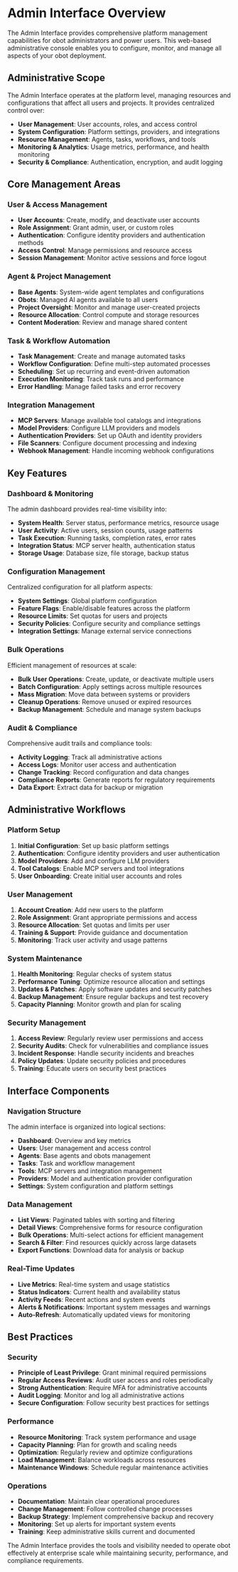 # Admin Interface Overview

The Admin Interface provides comprehensive platform management capabilities for obot administrators and power users. This web-based administrative console enables you to configure, monitor, and manage all aspects of your obot deployment.

## Administrative Scope

The Admin Interface operates at the platform level, managing resources and configurations that affect all users and projects. It provides centralized control over:

- **User Management**: User accounts, roles, and access control
- **System Configuration**: Platform settings, providers, and integrations
- **Resource Management**: Agents, tasks, workflows, and tools
- **Monitoring & Analytics**: Usage metrics, performance, and health monitoring
- **Security & Compliance**: Authentication, encryption, and audit logging

## Core Management Areas

### User & Access Management
- **User Accounts**: Create, modify, and deactivate user accounts
- **Role Assignment**: Grant admin, user, or custom roles
- **Authentication**: Configure identity providers and authentication methods
- **Access Control**: Manage permissions and resource access
- **Session Management**: Monitor active sessions and force logout

### Agent & Project Management
- **Base Agents**: System-wide agent templates and configurations
- **Obots**: Managed AI agents available to all users
- **Project Oversight**: Monitor and manage user-created projects
- **Resource Allocation**: Control compute and storage resources
- **Content Moderation**: Review and manage shared content

### Task & Workflow Automation
- **Task Management**: Create and manage automated tasks
- **Workflow Configuration**: Define multi-step automated processes
- **Scheduling**: Set up recurring and event-driven automation
- **Execution Monitoring**: Track task runs and performance
- **Error Handling**: Manage failed tasks and error recovery

### Integration Management
- **MCP Servers**: Manage available tool catalogs and integrations
- **Model Providers**: Configure LLM providers and models
- **Authentication Providers**: Set up OAuth and identity providers
- **File Scanners**: Configure document processing and indexing
- **Webhook Management**: Handle incoming webhook configurations

## Key Features

### Dashboard & Monitoring
The admin dashboard provides real-time visibility into:
- **System Health**: Server status, performance metrics, resource usage
- **User Activity**: Active users, session counts, usage patterns
- **Task Execution**: Running tasks, completion rates, error rates
- **Integration Status**: MCP server health, authentication status
- **Storage Usage**: Database size, file storage, backup status

### Configuration Management
Centralized configuration for all platform aspects:
- **System Settings**: Global platform configuration
- **Feature Flags**: Enable/disable features across the platform
- **Resource Limits**: Set quotas for users and projects
- **Security Policies**: Configure security and compliance settings
- **Integration Settings**: Manage external service connections

### Bulk Operations
Efficient management of resources at scale:
- **Bulk User Operations**: Create, update, or deactivate multiple users
- **Batch Configuration**: Apply settings across multiple resources
- **Mass Migration**: Move data between systems or providers
- **Cleanup Operations**: Remove unused or expired resources
- **Backup Management**: Schedule and manage system backups

### Audit & Compliance
Comprehensive audit trails and compliance tools:
- **Activity Logging**: Track all administrative actions
- **Access Logs**: Monitor user access and authentication
- **Change Tracking**: Record configuration and data changes
- **Compliance Reports**: Generate reports for regulatory requirements
- **Data Export**: Extract data for backup or migration

## Administrative Workflows

### Platform Setup
1. **Initial Configuration**: Set up basic platform settings
2. **Authentication**: Configure identity providers and user authentication
3. **Model Providers**: Add and configure LLM providers
4. **Tool Catalogs**: Enable MCP servers and tool integrations
5. **User Onboarding**: Create initial user accounts and roles

### User Management
1. **Account Creation**: Add new users to the platform
2. **Role Assignment**: Grant appropriate permissions and access
3. **Resource Allocation**: Set quotas and limits per user
4. **Training & Support**: Provide guidance and documentation
5. **Monitoring**: Track user activity and usage patterns

### System Maintenance
1. **Health Monitoring**: Regular checks of system status
2. **Performance Tuning**: Optimize resource allocation and settings
3. **Updates & Patches**: Apply software updates and security patches
4. **Backup Management**: Ensure regular backups and test recovery
5. **Capacity Planning**: Monitor growth and plan for scaling

### Security Management
1. **Access Review**: Regularly review user permissions and access
2. **Security Audits**: Check for vulnerabilities and compliance issues
3. **Incident Response**: Handle security incidents and breaches
4. **Policy Updates**: Update security policies and procedures
5. **Training**: Educate users on security best practices

## Interface Components

### Navigation Structure
The admin interface is organized into logical sections:
- **Dashboard**: Overview and key metrics
- **Users**: User management and access control
- **Agents**: Base agents and obots management
- **Tasks**: Task and workflow management
- **Tools**: MCP servers and integration management
- **Providers**: Model and authentication provider configuration
- **Settings**: System configuration and platform settings

### Data Management
- **List Views**: Paginated tables with sorting and filtering
- **Detail Views**: Comprehensive forms for resource configuration
- **Bulk Operations**: Multi-select actions for efficient management
- **Search & Filter**: Find resources quickly across large datasets
- **Export Functions**: Download data for analysis or backup

### Real-Time Updates
- **Live Metrics**: Real-time system and usage statistics
- **Status Indicators**: Current health and availability status
- **Activity Feeds**: Recent actions and system events
- **Alerts & Notifications**: Important system messages and warnings
- **Auto-Refresh**: Automatically updated views for monitoring

## Best Practices

### Security
- **Principle of Least Privilege**: Grant minimal required permissions
- **Regular Access Reviews**: Audit user access and roles periodically
- **Strong Authentication**: Require MFA for administrative accounts
- **Audit Logging**: Monitor and log all administrative actions
- **Secure Configuration**: Follow security best practices for settings

### Performance
- **Resource Monitoring**: Track system performance and usage
- **Capacity Planning**: Plan for growth and scaling needs
- **Optimization**: Regularly review and optimize configurations
- **Load Management**: Balance workloads across resources
- **Maintenance Windows**: Schedule regular maintenance activities

### Operations
- **Documentation**: Maintain clear operational procedures
- **Change Management**: Follow controlled change processes
- **Backup Strategy**: Implement comprehensive backup and recovery
- **Monitoring**: Set up alerts for important system events
- **Training**: Keep administrative skills current and documented

The Admin Interface provides the tools and visibility needed to operate obot effectively at enterprise scale while maintaining security, performance, and compliance requirements. 